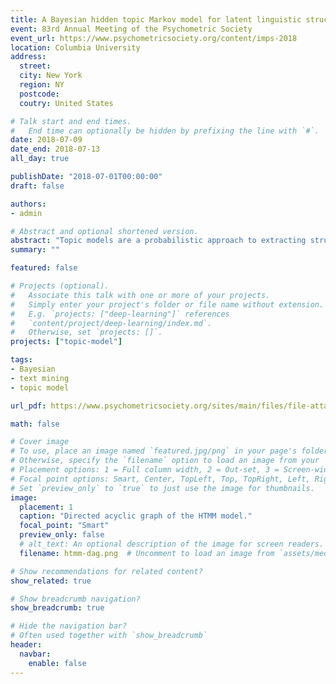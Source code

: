 ```yaml
---
title: A Bayesian hidden topic Markov model for latent linguistic structure
event: 83rd Annual Meeting of the Psychometric Society
event_url: https://www.psychometricsociety.org/content/imps-2018
location: Columbia University
address:
  street:
  city: New York
  region: NY
  postcode:
  coutry: United States

# Talk start and end times.
#   End time can optionally be hidden by prefixing the line with `#`.
date: 2018-07-09
date_end: 2018-07-13
all_day: true

publishDate: "2018-07-01T00:00:00"
draft: false

authors:
- admin

# Abstract and optional shortened version.
abstract: "Topic models are a probabilistic approach to extracting structural information from discrete data and have been used with great success for text mining. The topic model is a mixture model that represents a collection of words (i.e., a document) as a mixture of topic-specific distributions over the words. A recent development in topic modeling, the Hidden Topic Markov Model (HTMM), incorporates hidden Markov models to model contiguous latent topics and better handle word sense disambiguation. This is a departure from the standard 'bag-of-words' assumption of the seminal Latent Dirichlet Allocation (LDA) model and has been shown to have better predictive accuracy for new documents and qualitatively more interpretable topics. We detail the state space model used by the HTMM and propose a Gibbs sampling algorithm for Bayesian inference. The performance of the Gibbs sampler and an EM algorithm are compared in a simulation study. The HTMM is demonstrated on an empirical data set and compared to LDA. Unlike LDA, the HTMM is capable of modeling dependency among the latent topics in a corpus of documents. The topic distributions can be used for a variety of goals including identification of similar documents, network analysis, and identification of key topics in a corpus. The HTMM and related topic models offer a fully probabilistic statistical framework for modeling textual data that often results from open-ended questionnaires, diaries, interviews, and other information-rich sources of data that cannot be easily analyzed with traditional statistical methods."
summary: ""

featured: false

# Projects (optional).
#   Associate this talk with one or more of your projects.
#   Simply enter your project's folder or file name without extension.
#   E.g. `projects: ["deep-learning"]` references
#   `content/project/deep-learning/index.md`.
#   Otherwise, set `projects: []`.
projects: ["topic-model"]

tags:
- Bayesian
- text mining
- topic model

url_pdf: https://www.psychometricsociety.org/sites/main/files/file-attachments/imps_2018_final_program_f.pdf

math: false

# Cover image
# To use, place an image named `featured.jpg/png` in your page's folder.
# Otherwise, specify the `filename` option to load an image from your `assets/media/` folder.
# Placement options: 1 = Full column width, 2 = Out-set, 3 = Screen-width
# Focal point options: Smart, Center, TopLeft, Top, TopRight, Left, Right, BottomLeft, Bottom, BottomRight
# Set `preview_only` to `true` to just use the image for thumbnails.
image:
  placement: 1
  caption: "Directed acyclic graph of the HTMM model."
  focal_point: "Smart"
  preview_only: false
  # alt_text: An optional description of the image for screen readers.
  filename: htmm-dag.png  # Uncomment to load an image from `assets/media/` instead.

# Show recommendations for related content?
show_related: true

# Show breadcrumb navigation?
show_breadcrumb: true

# Hide the navigation bar?
# Often used together with `show_breadcrumb`
header:
  navbar:
    enable: false
---
```

